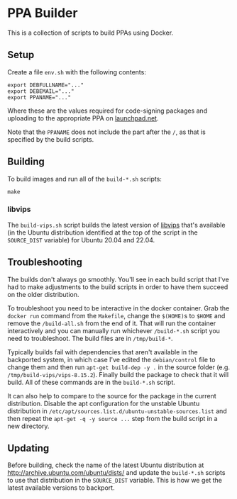# PPA Builder

This is a collection of scripts to build PPAs using Docker.

## Setup

Create a file `env.sh` with the following contents:

```
export DEBFULLNAME="..."
export DEBEMAIL="..."
export PPANAME="..."
```

Where these are the values required for code-signing packages and uploading to the appropriate
PPA on [launchpad.net](https://launchpad.net).

Note that the `PPANAME` does not include the part after the `/`, as that is specified by the build
scripts.

## Building

To build images and run all of the `build-*.sh` scripts:

```shell
make
```

### libvips

The `build-vips.sh` script builds the latest version of [libvips](https://www.libvips.org/) that's available (in the Ubuntu
distribution identified at the top of the script in the `SOURCE_DIST` variable) for Ubuntu 20.04 and 22.04.

## Troubleshooting

The builds don't always go smoothly. You'll see in each build script that I've had to make adjustments to the build scripts in
order to have them succeed on the older distribution.

To troubleshoot you need to be interactive in the docker container. Grab the `docker run` command from the `Makefile`,
change the `$(HOME)`s to `$HOME` and remove the `/build-all.sh` from the end of it. That will run the container interactively
and you can manually run whichever `/build-*.sh` script you need to troubleshoot. The build files are in `/tmp/build-*`.

Typically builds fail with dependencies that aren't available in the backported system, in which case I've edited the `debian/control`
file to change them and then run `apt-get build-dep -y .` in the source folder (e.g. `/tmp/build-vips/vips-8.15.2`). Finally build the
package to check that it will build. All of these commands are in the `build-*.sh` script.

It can also help to compare to the source for the package in the current distribution. Disable the apt configuration for the
unstable Ubuntu distribution in `/etc/apt/sources.list.d/ubuntu-unstable-sources.list` and then repeat the `apt-get -q -y source ...`
step from the build script in a new directory.

## Updating

Before building, check the name of the latest Ubuntu distribution at http://archive.ubuntu.com/ubuntu/dists/ and update
the `build-*.sh` scripts to use that distribution in the `SOURCE_DIST` variable. This is how we get the latest available
versions to backport.
